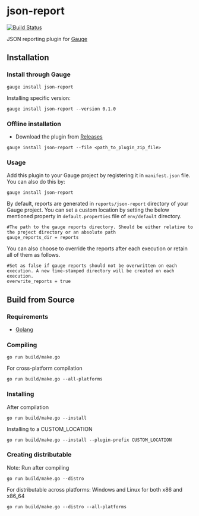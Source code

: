 json-report
===========
[![Build Status](https://travis-ci.org/getgauge-contrib/json-report.svg?branch=master)](https://travis-ci.org/getgauge-contrib/json-report)

JSON reporting plugin for [Gauge](http://gauge.org)

Installation
------------

### Install through Gauge 

```
gauge install json-report
```
Installing specific version:

```
gauge install json-report --version 0.1.0
```

### Offline installation
* Download the plugin from [Releases](https://github.com/getgauge-contrib/json-report/releases)
```
gauge install json-report --file <path_to_plugin_zip_file>
```

### Usage

Add this plugin to your Gauge project by registering it in `manifest.json` file. You can also do this by:

```
gauge install json-report
```

By default, reports are generated in `reports/json-report` directory of your Gauge project. You can set a custom location by setting the below mentioned property in `default.properties` file of `env/default` directory.

```
#The path to the gauge reports directory. Should be either relative to the project directory or an absolute path
gauge_reports_dir = reports
```

You can also choose to override the reports after each execution or retain all of them as follows.

```
#Set as false if gauge reports should not be overwritten on each execution. A new time-stamped directory will be created on each execution.
overwrite_reports = true
```

Build from Source
-----------------

### Requirements
* [Golang](http://golang.org/)

### Compiling

```
go run build/make.go
```

For cross-platform compilation

```
go run build/make.go --all-platforms
```

### Installing
After compilation

```
go run build/make.go --install
```

Installing to a CUSTOM_LOCATION

```
go run build/make.go --install --plugin-prefix CUSTOM_LOCATION
```

### Creating distributable

Note: Run after compiling

```
go run build/make.go --distro
```

For distributable across platforms: Windows and Linux for both x86 and x86_64

```
go run build/make.go --distro --all-platforms
```
